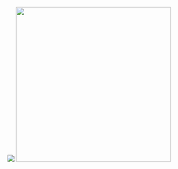 <img src="https://github-readme-stats.vercel.app/api?username=tropicluv&theme=radical&show_icons=true&border_color=000000"></img>
<img width="355px"  src="https://github-readme-stats.vercel.app/api/top-langs/?username=tropicluv&layout=compact&theme=radical&border_color=000000"></img>


<!-- ![Anurag's GitHub stats](https://github-readme-stats.vercel.app/api?username=tropicLuv&theme=monokai&show_icons=true)
[![Top Langs](https://github-readme-stats.vercel.app/api/top-langs/?username=tropicLuv&layout=compact&theme=monokai)](https://github.com/anuraghazra/github-readme-stats) -->
